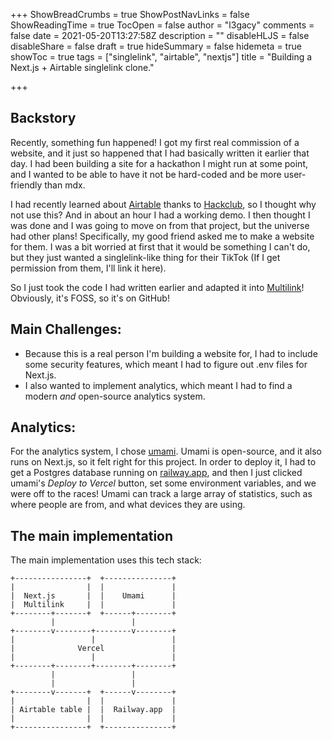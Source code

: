+++
ShowBreadCrumbs = true
ShowPostNavLinks = false
ShowReadingTime = true
TocOpen = false
author = "l3gacy"
comments = false
date = 2021-05-20T13:27:58Z
description = ""
disableHLJS = false
disableShare = false
draft = true
hideSummary = false
hidemeta = true
showToc = true
tags = ["singlelink", "airtable", "nextjs"]
title = "Building a Next.js + Airtable singlelink clone."

+++
## Backstory

Recently, something fun happened! I got my first real commission of a website, and it just so happened that I had basically written it earlier that day. I had been building a site for a hackathon I might run at some point, and I wanted to be able to have it not be hard-coded and be more user-friendly than mdx.

I had recently learned about [Airtable](https://airtable.com) thanks to [Hackclub](https://hackclub.com), so I thought why not use this? And in about an hour I had a working demo. I then thought I was done and I was going to move on from that project, but the universe had other plans! Specifically, my good friend asked me to make a website for them. I was a bit worried at first that it would be something I can't do, but they just wanted a singlelink-like thing for their TikTok (If I get permission from them, I'll link it here). 

So I just took the code I had written earlier and adapted it into [Multilink](https://github.com/l3gacyb3ta/multilink)! Obviously, it's FOSS, so it's on GitHub!

## Main Challenges:

* Because this is a real person I'm building a website for, I had to include some security features, which meant I had to figure out .env files for Next.js.
* I also wanted to implement analytics, which meant I had to find a modern _and_ open-source analytics system.

## Analytics:

For the analytics system, I chose [umami](https://umami.ls). Umami is open-source, and it also runs on Next.js, so it felt right for this project. In order to deploy it, I had to get a Postgres database running on [railway.app](https://railway.app), and then I just clicked umami's _Deploy to Vercel_ button, set some environment variables, and we were off to the races! Umami can track a large array of statistics, such as where people are from, and what devices they are using.

## The main implementation

The main implementation uses this tech stack:

    +----------------+  +---------------+
    |                |  |               |
    |  Next.js       |  |    Umami      |
    |  Multilink     |  |               |
    +--------+-------+  +------+--------+
             |                 |
    +--------v--------+--------v--------+
    |                 |                 |
    |              Vercel               |
    |                 |                 |
    +--------+--------+--------+--------+
             |                 |
             |                 |
    +--------v-------+  +------v--------+
    |                |  |               |
    | Airtable table |  |  Railway.app  |
    |                |  |               |
    +----------------+  +---------------+